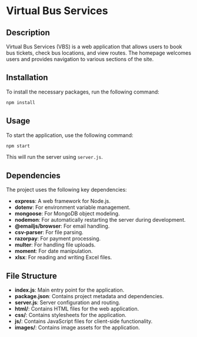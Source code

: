 # Virtual Bus Services

## Description
Virtual Bus Services (VBS) is a web application that allows users to book bus tickets, check bus locations, and view routes. The homepage welcomes users and provides navigation to various sections of the site.

## Installation
To install the necessary packages, run the following command:

```bash
npm install
```

## Usage
To start the application, use the following command:

```bash
npm start
```

This will run the server using `server.js`.

## Dependencies
The project uses the following key dependencies:
- **express**: A web framework for Node.js.
- **dotenv**: For environment variable management.
- **mongoose**: For MongoDB object modeling.
- **nodemon**: For automatically restarting the server during development.
- **@emailjs/browser**: For email handling.
- **csv-parser**: For file parsing.
- **razorpay**: For payment processing.
- **multer**: For handling file uploads.
- **moment**: For date manipulation.
- **xlsx**: For reading and writing Excel files.

## File Structure
- **index.js**: Main entry point for the application.
- **package.json**: Contains project metadata and dependencies.
- **server.js**: Server configuration and routing.
- **html/**: Contains HTML files for the web application.
- **css/**: Contains stylesheets for the application.
- **js/**: Contains JavaScript files for client-side functionality.
- **images/**: Contains image assets for the application.
